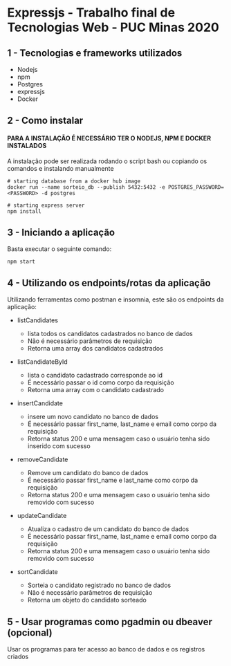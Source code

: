 # Expressjs - Trabalho final de Tecnologias Web - PUC Minas 2020

## 1 - Tecnologias e frameworks utilizados

- Nodejs
- npm
- Postgres
- expressjs
- Docker

## 2 - Como instalar

#### PARA A INSTALAÇÃO É NECESSÁRIO TER O NODEJS, NPM E DOCKER INSTALADOS

A instalação pode ser realizada rodando o script bash ou copiando os comandos e instalando manualmente

```
# starting database from a docker hub image
docker run --name sorteio_db --publish 5432:5432 -e POSTGRES_PASSWORD=<PASSWORD> -d postgres

# starting express server
npm install
```

## 3 - Iniciando a aplicação

Basta executar o seguinte comando:

```
npm start
```

## 4 - Utilizando os endpoints/rotas da aplicação

Utilizando ferramentas como postman e insomnia, este são os endpoints da aplicação:

- listCandidates
    - lista todos os candidatos cadastrados no banco de dados
    - Não é necessário parâmetros de requisição
    - Retorna uma array dos candidatos cadastrados

- listCandidateById
    - lista o candidato cadastrado corresponde ao id
    - É necessário passar o id como corpo da requisição
    - Retorna uma array com o candidato cadastrado

- insertCandidate
    - insere um novo candidato no banco de dados
    - É necessário passar first_name, last_name e email como corpo da requisição
    - Retorna status 200 e uma mensagem caso o usuário tenha sido inserido com sucesso

- removeCandidate
    - Remove um candidato do banco de dados
    - É necessário passar first_name e last_name como corpo da requisição
    - Retorna status 200 e uma mensagem caso o usuário tenha sido removido com sucesso

- updateCandidate
    - Atualiza o cadastro de um candidato do banco de dados
    - É necessário passar first_name, last_name e email como corpo da requisição
    - Retorna status 200 e uma mensagem caso o usuário tenha sido removido com sucesso

- sortCandidate
    - Sorteia o candidato registrado no banco de dados
    - Não é necessário parâmetros de requisição
    - Retorna um objeto do candidato sorteado

## 5 - Usar programas como pgadmin ou dbeaver (opcional)

Usar os programas para ter acesso ao banco de dados e os registros criados
